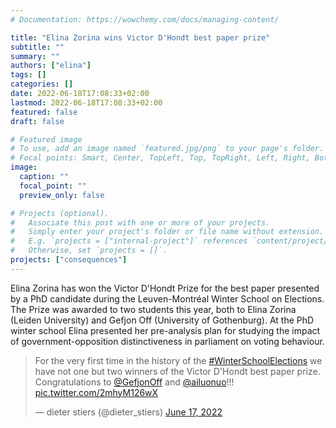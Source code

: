 ```yaml
---
# Documentation: https://wowchemy.com/docs/managing-content/

title: "Elina Zorina wins Victor D'Hondt best paper prize"
subtitle: ""
summary: ""
authors: ["elina"]
tags: []
categories: []
date: 2022-06-18T17:08:33+02:00
lastmod: 2022-06-18T17:08:33+02:00
featured: false
draft: false

# Featured image
# To use, add an image named `featured.jpg/png` to your page's folder.
# Focal points: Smart, Center, TopLeft, Top, TopRight, Left, Right, BottomLeft, Bottom, BottomRight.
image:
  caption: ""
  focal_point: ""
  preview_only: false

# Projects (optional).
#   Associate this post with one or more of your projects.
#   Simply enter your project's folder or file name without extension.
#   E.g. `projects = ["internal-project"]` references `content/project/deep-learning/index.md`.
#   Otherwise, set `projects = []`.
projects: ["consequences"]
---
```



Elina Zorina has won the Victor D'Hondt Prize for the best paper presented by a PhD candidate during the Leuven-Montréal Winter School on Elections. The Prize was awarded to two students this year, both to Elina Zorina (Leiden University) and Gefjon Off (University of Gothenburg). At the PhD winter school Elina presented her pre-analysis plan for studying the impact of government-opposition distinctiveness in parliament on voting behaviour.

<blockquote class="twitter-tweet"><p lang="en" dir="ltr">For the very first time in the history of the <a href="https://twitter.com/hashtag/WinterSchoolElections?src=hash&amp;ref_src=twsrc%5Etfw">#WinterSchoolElections</a> we have not one but two winners of the Victor D&#39;Hondt best paper prize. Congratulations to <a href="https://twitter.com/GefjonOff?ref_src=twsrc%5Etfw">@GefjonOff</a> and <a href="https://twitter.com/ailuonuo?ref_src=twsrc%5Etfw">@ailuonuo</a>!!! <a href="https://t.co/2mhyM126wX">pic.twitter.com/2mhyM126wX</a></p>&mdash; dieter stiers (@dieter_stiers) <a href="https://twitter.com/dieter_stiers/status/1537801340575006721?ref_src=twsrc%5Etfw">June 17, 2022</a></blockquote> <script async src="https://platform.twitter.com/widgets.js" charset="utf-8"></script> 
